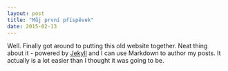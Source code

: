 ```yaml
---
layout: post
title: "Můj první příspěvek"
date: 2015-02-13
---
```


Well. Finally got around to putting this old website together. Neat thing about it - powered by [Jekyll](http://jekyllrb.com) and I can use Markdown to author my posts. It actually is a lot easier than I thought it was going to be.
